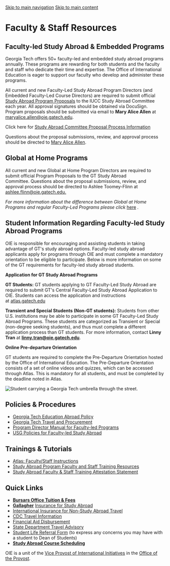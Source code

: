 [Skip to main navigation](https://ea.oie.gatech.edu/faculty-staff#main-navigation) [Skip to main content](https://ea.oie.gatech.edu/faculty-staff#main-content)

# Faculty & Staff Resources

## Faculty-led Study Abroad & Embedded Programs

Georgia Tech offers 50+ faculty-led and embedded study abroad programs annually. These programs are rewarding for both students and the faculty and staff who dedicate their time and expertise. The Office of International Education is eager to support our faculty who develop and administer these programs.

All current and new Faculty-Led Study Abroad Program Directors (and Embedded Faculty-Led Course Directors) are required to submit official [Study Abroad Program Proposals](https://ea.oie.gatech.edu/sac) to the IUCC Study Abroad Committee each year. All approval signatures should be obtained via DocuSign. Program proposals should be submitted via email to **Mary Alice Allen** at [maryalice.allen@oie.gatech.edu](mailto:maryalice.allen@oie.gatech.edu?subject=Study%20Abroad%20Program%20Proposal).

Click here for [Study Abroad Committee Proposal Process Information](https://ea.oie.gatech.edu/sac)

Questions about the proposal submissions, review, and approval process should be directed to [Mary Alice Allen](mailto:maryalice.allen@oie.gatech.edu).

## Global at Home Programs

All current and new Global at Home Program Directors are required to submit official Program Proposals to the GT Study Abroad Committee. Questions about the proposal submissions, review, and approval process should be directed to Ashlee Toomey-Flinn at [ashlee.flinn@oie.gatech.edu.](mailto:maryalice.allen@oie.gatech.edu)

_For more information about the difference between Global at Home Programs and regular Faculty-Led Programs please click_ [here](https://ea.oie.gatech.edu/sites/default/files/2022-09/Global%20Programs%20Grid.pdf) _._

## Student Information Regarding Faculty-led Study Abroad Programs

OIE is responsible for encouraging and assisting students in taking advantage of GT's study abroad options. Faculty-led study abroad applicants apply for programs through OIE and must complete a mandatory orientation to be eligible to participate. Below is more information on some of the GT requirements for faculty-led study abroad students.

**Application for GT Study Abroad Programs**

**GT Students:** GT students applying to GT Faculty-Led Study Abroad are required to submit GT's Central Faculty-Led Study Abroad Application to OIE. Students can access the application and instructions at [atlas.gatech.edu](http://atlas.gatech.edu/)

**Transient and Special Students (Non-GT students):** Students from other U.S. institutions may be able to participate in some GT Faculty-Led Study Abroad Programs. These students are categorized as Transient or Special (non-degree seeking students), and thus must complete a different application process than GT students. For more information, contact **Linny Tran** at [**linny.tran@oie.gatech.edu**](mailto:linny.tran@oie.gatech.edu).

**Online Pre-departure Orientation**

GT students are required to complete the Pre-Departure Orientation hosted by the Office of International Education. The Pre-Departure Orientation consists of a set of online videos and quizzes, which can be accessed through Atlas. This is mandatory for all students, and must be completed by the deadline noted in Atlas.

![Student carrying a Georgia Tech umbrella through the street. ](https://ea.oie.gatech.edu/sites/default/files/2024-06/13.%20KhaziSyed_Ashar_Ramblin_London%2CEngland_Ashar%20Khazi-Syed.jpg)

## Policies & Procedures

- [Georgia Tech Education Abroad Policy](https://ea.oie.gatech.edu/education-abroad-policy-library)
- [Georgia Tech Travel and Procurement](https://procurement.gatech.edu/travel)
- [Program Director Manual for Faculty-led Programs](https://ea.oie.gatech.edu/media/71)
- [USG Policies for Faculty-led Study Abroad](https://www.usg.edu/business_procedures_manual/section21/)

## Trainings & Tutorials

- [Atlas: Faculty/Staff Instructions](https://ea.oie.gatech.edu/sites/default/files/2022-09/Atlas%20Training%20-%20Student%20Application%20Search.pdf)
- [Study Abroad Program Faculty and Staff Training Resources](https://ea.oie.gatech.edu/fac-staff/training-resources)
- [Study Abroad Faculty & Staff Training Attestation Statement](https://webforms.oie2.gatech.edu/form/study-abroad-faculty-staff-train)

## Quick Links

- [**Bursars Office Tuition & Fees**](https://www.bursar.gatech.edu/tuition-fees)
- [**Gallagher**](https://www.gallagherstudent.com/students/student-home.php?idField=1479) [Insurance for Study Abroad](https://www.gallagherstudent.com/students/student-home.php?idField=1479)
- [International Insurance for Non-Study Abroad Travel](https://hr.gatech.edu/global-human-resources/travel-insurance-georgia-tech/)
- [CDC Travel Information](https://www.cdc.gov/coronavirus/2019-ncov/travelers/index.html)
- [Financial Aid Disbursement](https://finaid.gatech.edu/award-process/receive-aid/)
- [State Department Travel Advisory](https://travel.state.gov/content/travel/en/traveladvisories/traveladvisories.html/)
- [Student Life Referral Form](https://referral.studentlife.gatech.edu/) (to express any concerns you may have with a student to Dean of Students)
- [**Study Abroad Course Scheduling**](https://registrar.gatech.edu/academic-scheduling/study-abroad)

OIE is a unit of the [Vice Provost of International Initiatives](https://global.gatech.edu/) in the [Office of the Provost](https://provost.gatech.edu/).